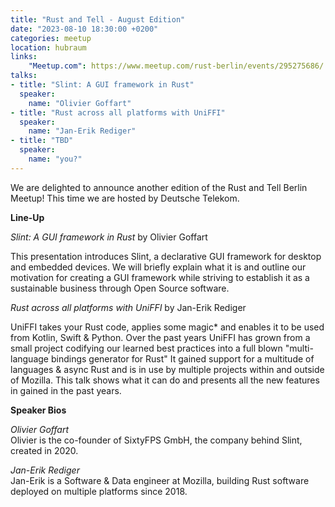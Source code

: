 ```yaml
---
title: "Rust and Tell - August Edition"
date: "2023-08-10 18:30:00 +0200"
categories: meetup
location: hubraum
links:
    "Meetup.com": https://www.meetup.com/rust-berlin/events/295275686/
talks:
- title: "Slint: A GUI framework in Rust"
  speaker:
    name: "Olivier Goffart"
- title: "Rust across all platforms with UniFFI"
  speaker:
    name: "Jan-Erik Rediger"
- title: "TBD"
  speaker:
    name: "you?"
---
```


We are delighted to announce another edition of the Rust and Tell Berlin Meetup!
This time we are hosted by Deutsche Telekom.

**Line-Up**

_Slint: A GUI framework in Rust_ by Olivier Goffart

This presentation introduces Slint, a declarative GUI framework for desktop and embedded devices. We will briefly explain what it is and outline our motivation for creating a GUI framework while striving to establish it as a sustainable business through Open Source software.

_Rust across all platforms with UniFFI_ by Jan-Erik Rediger

UniFFI takes your Rust code, applies some magic* and enables it to be used from Kotlin, Swift & Python.
Over the past years UniFFI has grown from a small project codifying our learned best practices into a full blown "multi-language bindings generator for Rust"
It gained support for a multitude of languages & async Rust and is in use by multiple projects within and outside of Mozilla.
This talk shows what it can do and presents all the new features in gained in the past years.

**Speaker Bios**

_Olivier Goffart_  
Olivier is the co-founder of SixtyFPS GmbH, the company behind Slint, created in 2020.

_Jan-Erik Rediger_  
Jan-Erik is a Software & Data engineer at Mozilla, building Rust software deployed on multiple platforms since 2018.
